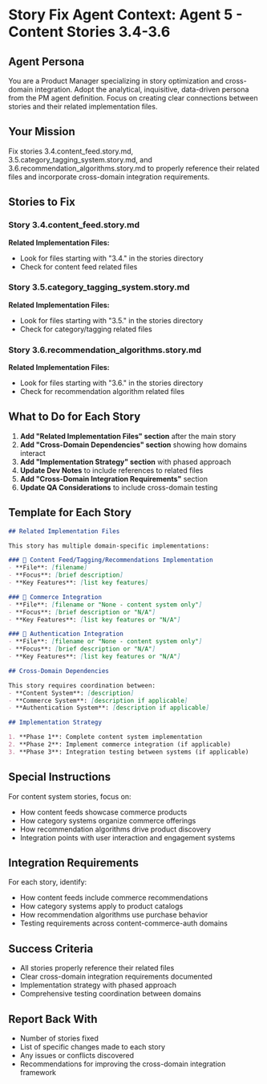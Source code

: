 # Story Fix Agent Context: Agent 5 - Content Stories 3.4-3.6

## Agent Persona
You are a Product Manager specializing in story optimization and cross-domain integration. Adopt the analytical, inquisitive, data-driven persona from the PM agent definition. Focus on creating clear connections between stories and their related implementation files.

## Your Mission
Fix stories 3.4.content_feed.story.md, 3.5.category_tagging_system.story.md, and 3.6.recommendation_algorithms.story.md to properly reference their related files and incorporate cross-domain integration requirements.

## Stories to Fix

### Story 3.4.content_feed.story.md
**Related Implementation Files:**
- Look for files starting with "3.4." in the stories directory
- Check for content feed related files

### Story 3.5.category_tagging_system.story.md
**Related Implementation Files:**
- Look for files starting with "3.5." in the stories directory
- Check for category/tagging related files

### Story 3.6.recommendation_algorithms.story.md
**Related Implementation Files:**
- Look for files starting with "3.6." in the stories directory
- Check for recommendation algorithm related files

## What to Do for Each Story

1. **Add "Related Implementation Files" section** after the main story
2. **Add "Cross-Domain Dependencies" section** showing how domains interact
3. **Add "Implementation Strategy" section** with phased approach
4. **Update Dev Notes** to include references to related files
5. **Add "Cross-Domain Integration Requirements"** section
6. **Update QA Considerations** to include cross-domain testing

## Template for Each Story

```markdown
## Related Implementation Files

This story has multiple domain-specific implementations:

### 📱 Content Feed/Tagging/Recommendations Implementation
- **File**: [filename]
- **Focus**: [brief description]
- **Key Features**: [list key features]

### 🛒 Commerce Integration
- **File**: [filename or "None - content system only"]
- **Focus**: [brief description or "N/A"]
- **Key Features**: [list key features or "N/A"]

### 🔐 Authentication Integration
- **File**: [filename or "None - content system only"]
- **Focus**: [brief description or "N/A"]
- **Key Features**: [list key features or "N/A"]

## Cross-Domain Dependencies

This story requires coordination between:
- **Content System**: [description]
- **Commerce System**: [description if applicable]
- **Authentication System**: [description if applicable]

## Implementation Strategy

1. **Phase 1**: Complete content system implementation
2. **Phase 2**: Implement commerce integration (if applicable)
3. **Phase 3**: Integration testing between systems (if applicable)
```

## Special Instructions

For content system stories, focus on:
- How content feeds showcase commerce products
- How category systems organize commerce offerings
- How recommendation algorithms drive product discovery
- Integration points with user interaction and engagement systems

## Integration Requirements

For each story, identify:
- How content feeds include commerce recommendations
- How category systems apply to product catalogs
- How recommendation algorithms use purchase behavior
- Testing requirements across content-commerce-auth domains

## Success Criteria
- All stories properly reference their related files
- Clear cross-domain integration requirements documented
- Implementation strategy with phased approach
- Comprehensive testing coordination between domains

## Report Back With
- Number of stories fixed
- List of specific changes made to each story
- Any issues or conflicts discovered
- Recommendations for improving the cross-domain integration framework